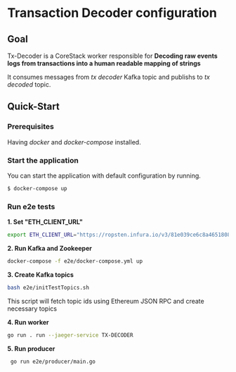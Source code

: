 # Transaction Decoder configuration

## Goal

Tx-Decoder is a CoreStack worker responsible for **Decoding raw events logs from transactions into a human readable mapping of strings** 

It consumes messages from *tx decoder* Kafka topic and publishs to *tx decoded* topic.

## Quick-Start

### Prerequisites

Having *docker* and *docker-compose* installed.

### Start the application

You can start the application with default configuration by running.

```sh
$ docker-compose up
```

### Run e2e tests

**1. Set "ETH_CLIENT_URL"**

```bash
export ETH_CLIENT_URL="https://ropsten.infura.io/v3/81e039ce6c8a465180822b525e3644d7 https://rinkeby.infura.io/v3/bfc9d6e51fbc4d3db54bea58d1094f9c https://kovan.infura.io/v3/bfc9d6e51fbc4d3db54bea58d1094f9c https://mainnet.infura.io/v3/bfc9d6e51fbc4d3db54bea58d1094f9c"
```

**2. Run Kafka and Zookeeper**

```bash
docker-compose -f e2e/docker-compose.yml up
```

**3. Create Kafka topics**

```bash
bash e2e/initTestTopics.sh 
```

This script will fetch topic ids using Ethereum JSON RPC and create necessary topics

**4. Run worker**

```bash
go run . run --jaeger-service TX-DECODER
```

**5. Run producer**

```bash
 go run e2e/producer/main.go
```
